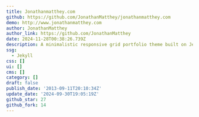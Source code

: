 ```yaml
---
title: Jonathanmatthey.com
github: https://github.com/JonathanMatthey/jonathanmatthey.com
demo: http://www.jonathanmatthey.com
author: JonathanMatthey
author_link: https://github.com/JonathanMatthey
date: 2024-11-28T00:38:26.739Z
description: A minimalistic responsive grid portfolio theme built on Jekyll
ssg:
  - Jekyll
css: []
ui: []
cms: []
category: []
draft: false
publish_date: '2013-09-11T20:10:34Z'
update_date: '2024-09-30T19:05:19Z'
github_star: 27
github_fork: 14
---
```

